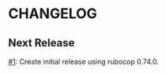 # CHANGELOG

## Next Release

[#1](https://github.com/roberts1000/rubocop_plus/issues/1): Create initial release using rubocop 0.74.0.
